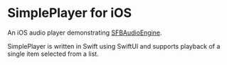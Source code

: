 # SimplePlayer for iOS

An iOS audio player demonstrating [SFBAudioEngine](https://github.com/sbooth/SFBAudioEngine).

SimplePlayer is written in Swift using SwiftUI and supports playback of a single item selected from a list.
